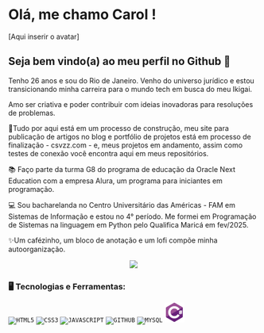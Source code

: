
# Olá, me chamo Carol !

[Aqui inserir o avatar]

## Seja bem vindo(a) ao meu perfil no Github 👋

Tenho 26 anos e sou do Rio de Janeiro. Venho do universo jurídico e estou transicionando minha carreira para o mundo tech em busca do meu Ikigai. 

Amo ser criativa e poder contribuir com ideias inovadoras para resoluções de problemas. 

📌Tudo por aqui está em um processo de construção, meu site para publicação de artigos no blog e portfólio de projetos está em processo de finalização - csvzz.com - e, meus projetos em andamento, assim como testes de conexão você encontra aqui em meus repositórios.

📚 Faço parte da turma G8 do programa de educação da Oracle Next Education com a empresa Alura, um programa para iniciantes em programação.

💻 Sou bacharelanda no Centro Universitário das Américas - FAM em Sistemas de Informação e estou no 4° período. Me formei em Programação de Sistemas na linguagem em Python pelo Qualifica Maricá em fev/2025.

✨Um cafézinho, um bloco de anotação e um lofi compõe minha autoorganização.

<p align="center">
  <img src="https://i.gifer.com/UEl2.gif" width="200">
</p>

### 🖥️ Tecnologias e Ferramentas: 

<code><img width="40px" src="https://cdn.jsdelivr.net/gh/devicons/devicon/icons/html5/html5-original-wordmark.svg" title = "HTML5"/></code>
<code><img width="40px" src="https://cdn.jsdelivr.net/gh/devicons/devicon/icons/css3/css3-original-wordmark.svg" title = "CSS3"/></code>
<code><img width="40px" src="https://cdn.jsdelivr.net/gh/devicons/devicon/icons/javascript/javascript-original.svg" title = "JAVASCRIPT"/></code>
<code><img width="40px" src="https://cdn.jsdelivr.net/gh/devicons/devicon/icons/github/github-original.svg" title = "GITHUB"/></code>
<code><img width="40px" src="https://cdn.jsdelivr.net/gh/devicons/devicon/icons/mysql/mysql-original.svg" title = "MYSQL"/></code>
<code><img width="40px" src="https://github.com/devicons/devicon/blob/v2.16.0/icons/csharp/csharp-original.svg" title = "CSHARP"/></code>

</br>

<!--
**carolinesvazz/carolinesvazz** is a ✨ _special_ ✨ repository because its `README.md` (this file) appears on your GitHub profile.

Here are some ideas to get you started:

- 🔭 I’m currently working on ...
- 🌱 I’m currently learning ...
- 👯 I’m looking to collaborate on ...
- 🤔 I’m looking for help with ...
- 💬 Ask me about ...
- 📫 How to reach me: ...
- 😄 Pronouns: ...
- ⚡ Fun fact: ...
-->
